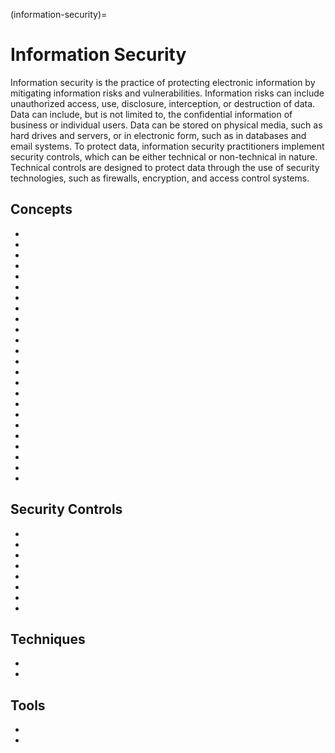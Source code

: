 (information-security)=
# Information Security

Information security is the practice of protecting electronic information by mitigating information risks and vulnerabilities. Information risks can include unauthorized access, use, disclosure, interception, or destruction of data. Data can include, but is not limited to, the confidential information of business or individual users. Data can be stored on physical media, such as hard drives and servers, or in electronic form, such as in databases and email systems. To protect data, information security practitioners implement security controls, which can be either technical or non-technical in nature. Technical controls are designed to protect data through the use of security technologies, such as firewalls, encryption, and access control systems.

## Concepts
* [](identification-and-authentication-methods-kerberos)
* [](remote-access-authentication-pap-and-chap)
* [](server-client-communication-security-digital-certificates)
* [](site-to-site-vpn-for-secure-connections-between-business-offices-and-partners)
* [](you-re-never-too-far-from-the-office-with-a-vpn)
* [](low-security-vpn-solution-point-to-point-tunneling-protocol)
* [](the-best-way-to-decide-if-bring-your-own-device-byod-is-right-for-your-workplace)
* [](defining-security-roles-and-responsibilities)
* [](efficiency-meets-flexibility-with-cloud-computing)
* [](hybrid-cloud)
* [](what-is-a-private-cloud)
* [](what-is-a-public-cloud)
* [](get-the-most-out-of-your-systems-with-virtualization)
* [](implement-physical-security-to-create-a-safe-and-secure-environment)
* [](the-basics-of-securing-workstations-virtual)
* [](biometric-readers-and-their-accuracy)
* [](embedded-systems-security)
* [](getting-started-with-security-operations-center-soc)
* [](soc-security-functions)
* [](what-is-personally-identifiable-information-pii)
* [](data-stewards-improve-data-utilization-with-fresh-approaches)
* [](formalize-your-agreement-with-an-mou)
* [](who-are-data-stewards-why-does-data-stewardship-matter)
* [](get-to-know-the-features-of-biometric-factors)



## Security Controls
* [](securing-confidentiality-of-data-using-the-bell-lapadula-model)
* [](access-controls-for-a-secure-organization)
* [](the-biba-model-a-comparison-between-bell-lapadula)
* [](choose-the-right-application-control-for-your-organization-with-whitelisting-and-blacklisting)
* [](choose-the-right-security-control-type-for-the-job)
* [](what-are-ics-and-scada-and-why-must-they-be-secured)
* [](a-security-professional-s-guide-to-the-diamond-model)
* [](safeguard-your-sensitive-data-with-non-disclosure-agreements-ndas)


## Techniques
* [](the-right-type-of-alert-for-the-right-result)
* [](vulnerability-scanners-result-accuracies)


## Tools

* [](the-advantages-and-disadvantages-of-proxy-servers)
* [](siem-security-made-easy)
